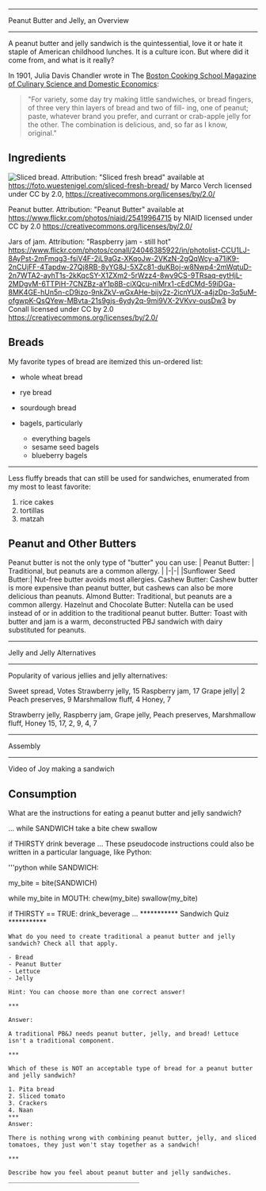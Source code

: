 ***********
Peanut Butter and Jelly, an Overview
***********

A peanut butter and jelly sandwich is the quintessential, love it or hate it staple of American childhood lunches. It is a culture icon. But where did it come from, and what is it really?

In 1901, Julia Davis Chandler wrote in The [Boston Cooking School Magazine of Culinary Science and Domestic Economics](https://babel.hathitrust.org/cgi/pt?id=mdp.39015036669904&view=1up&seq=200&q1=peanut): 
>"For variety, some day try making little sandwiches, or bread fingers, of three very thin layers of bread and two of fill- ing, one of peanut; paste, whatever brand you prefer, and currant or crab-apple jelly for the other. The combination is delicious, and, so far as I know, original."

## Ingredients

![Sliced bread.](media/bread.jpg)
Attribution: "Sliced fresh bread" available at https://foto.wuestenigel.com/sliced-fresh-bread/ by Marco Verch
licensed under CC by 2.0, https://creativecommons.org/licenses/by/2.0/

Peanut butter.
Attribution: "Peanut Butter" available at https://www.flickr.com/photos/niaid/25419964715 by NIAID
licensed under CC by 2.0 https://creativecommons.org/licenses/by/2.0/

Jars of jam.
Attribution: "Raspberry jam - still hot" https://www.flickr.com/photos/conall/24046385922/in/photolist-CCU1LJ-8AyPst-2mFmqg3-fsiV4F-2jL9aGz-XKqoJw-2VKzN-2gQqWcy-a71jK9-2nCUjFF-4Tapdw-27Qj8RB-8yYG8J-5XZc81-duKBoj-w8Nwp4-2mWqtuD-2n7WTA2-ayhT1s-2kKqcSY-X1ZXm2-5rWzz4-8wv9CS-9TRsaq-eytHjL-2MDgvM-6TTPiH-7CNZBz-aY1p8B-ciXQcu-niMrx1-cEdCMd-59iDGa-8MK4GE-hUn5n-cD9izo-9nkZkV-wGxAHe-bijv2z-2icnYUX-a4jzDp-3q5uM-ofgwpK-QsQYew-MBvta-21s9gjs-6ydy2q-9mi9VX-2VKvv-ousDw3 by Conall
licensed under CC by 2.0 https://creativecommons.org/licenses/by/2.0/


## Breads

My favorite types of bread are itemized this un-ordered list:

- whole wheat bread
- rye bread
- sourdough bread
- bagels, particularly

  - everything bagels
  - sesame seed bagels
  - blueberry bagels

---

Less fluffy breads that can still be used for sandwiches, enumerated from my most to least favorite:

1. rice cakes
2. tortillas
3. matzah


## Peanut and Other Butters


Peanut butter is not the only type of "butter" you can use:
|
Peanut Butter: | Traditional, but peanuts are a common allergy. |
|-|-|
|Sunflower Seed Butter:|  Nut-free butter avoids most allergies.
Cashew Butter: Cashew butter is more expensive than peanut butter, but cashews can also be more delicious than peanuts.
Almond Butter: Traditional, but peanuts are a common allergy.
Hazelnut and Chocolate Butter:  Nutella can be used instead of or in addition to the traditional peanut butter.
Butter: Toast with butter and jam is a warm, deconstructed PBJ sandwich with dairy substituted for peanuts.

***********
Jelly and Jelly Alternatives
***********
Popularity of various jellies and jelly alternatives:

Sweet spread, Votes
Strawberry jelly,  15
Raspberry jam, 17
Grape jelly| 2
Peach preserves,  9
Marshmallow fluff,  4
Honey,  7

Strawberry jelly, Raspberry jam, Grape jelly, Peach preserves, Marshmallow fluff, Honey
15, 17, 2, 9, 4, 7

***********
Assembly
***********

Video of Joy making a sandwich


## Consumption


What are the instructions for eating a peanut butter and jelly sandwich?

...
while SANDWICH
  take a bite
  chew
  swallow

  if THIRSTY
    drink beverage
...
These pseudocode instructions could also be written in a particular language, like Python:

'''python
while SANDWICH:

  my_bite = bite(SANDWICH)

  while my_bite in MOUTH:
    chew(my_bite)
    swallow(my_bite)

  if THIRSTY == TRUE:
    drink_beverage
...
    ***********
    Sandwich Quiz
    ***********

    What do you need to create traditional a peanut butter and jelly sandwich? Check all that apply.

    - Bread
    - Peanut Butter
    - Lettuce
    - Jelly

    Hint: You can choose more than one correct answer!

    ***

    Answer:

    A traditional PB&J needs peanut butter, jelly, and bread! Lettuce isn't a traditional component.

    ***

    Which of these is NOT an acceptable type of bread for a peanut butter and jelly sandwich?

    1. Pita bread
    2. Sliced tomato
    3. Crackers
    4. Naan
    ***
    Answer:

    There is nothing wrong with combining peanut butter, jelly, and sliced tomatoes, they just won't stay together as a sandwich!

    ***

    Describe how you feel about peanut butter and jelly sandwiches.
    _____________________________________
